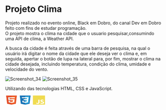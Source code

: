 <h1>Projeto Clima</h1>
<p>Projeto realizado no evento online, Black em Dobro, do canal Dev em Dobro feito com fins de estudar programação. <br>
O projeto mostra o clima na cidade que o usuario pesquisar,consumindo uma API de clima, a Weather API.<br>
</p>
<p>A busca da cidade é feita através de uma barra de pesquisa, na qual o usuário irá digitar o nome da cidade que ele deseja ver o clima e,
  em seguida, apertar o botão de lupa na lateral para, por fim, mostrar o clima na cidade desejada, incluindo temperatura, condição do clima, umidade e velocidade do vento.</p>

![Screenshot_34](https://github.com/user-attachments/assets/bdfb649b-a7fc-4e9a-952c-aa4c77dc12e6)
![Screenshot_35](https://github.com/user-attachments/assets/d67c2f20-c1a6-4620-b47f-18e2a580651a)


<p>Utilizando das tecnologias HTML, CSS e JavaScript.</p>
<div style="display: inline_block">
  
  <img align="center" alt="HTML" height="30" width="40" src="https://raw.githubusercontent.com/devicons/devicon/master/icons/html5/html5-original.svg">
  <img align="center" alt="CSS" height="30" width="40" src="https://raw.githubusercontent.com/devicons/devicon/master/icons/css3/css3-original.svg">
  <img align="center" alt="Js" height="30" width="40" src="https://raw.githubusercontent.com/devicons/devicon/master/icons/javascript/javascript-plain.svg">
  
</div>
